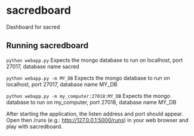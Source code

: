 # sacredboard
Dashboard for sacred

## Running sacredboard
``python webapp.py``
Expects the mongo database to run on localhost, port 27017, database name sacred

``python webapp.py -m MY_DB``
Expects the mongo database to run on localhost, port 27017, database name MY_DB

``python webapp.py -m my_computer:27018:MY_DB``
Expects the mongo database to run on my_computer, port 27018, database name MY_DB

After starting the application, the listen address and port should appear. Open then /runs (e.g.: http://127.0.0.1:5000/runs) in your web browser and play with sacredboard.
